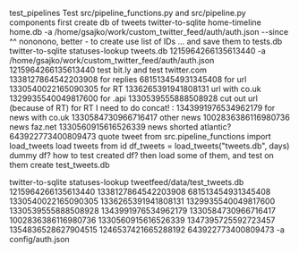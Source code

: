 test_pipelines
Test src/pipeline_functions.py and src/pipeline.py components
first create db of tweets
twitter-to-sqlite home-timeline home.db -a /home/gsajko/work/custom_twitter_feed/auth/auth.json --since
^^ nononono, better - to create use list of IDs ...
and save them to tests.db
twitter-to-sqlite statuses-lookup tweets.db 1215964266135613440 -a /home/gsajko/work/custom_twitter_feed/auth/auth.json
1215964266135613440 test bit.ly and test twitter.com
1338127864542203908 for replies
681513454931345408 for url
1330540022165090305 for RT
1336265391941808131 url with co.uk
1329935540049817600 for .api
1330539555888508928 cut out url (because of RT) for RT I need to do concat! :
1343991976534962179 for news with co.uk
1330584730966716417 other news
1002836386116980736 news faz.net
1330560915616526339 news shorted atlantic?
643922773400809473 quote tweet
from src.pipeline_functions import load_tweets
load tweets from id
df_tweets = load_tweets("tweets.db", days)
dummy df? how to test created df?
then load some of them, and test on them
create test_tweets.db

twitter-to-sqlite statuses-lookup tweetfeed/data/test_tweets.db 1215964266135613440 1338127864542203908 681513454931345408 1330540022165090305 1336265391941808131 1329935540049817600 1330539555888508928 1343991976534962179 1330584730966716417 1002836386116980736 1330560915616526339 1347395725592723457 1354836528627904515 1246537421665288192 643922773400809473 -a config/auth.json
